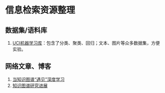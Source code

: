 # 信息检索资源整理


## 数据集/语料库

1. [UCI机器学习库](http://archive.ics.uci.edu/ml/datasets.html)：包含了分类、聚类、回归；文本、图片等众多数据集，方便实验。


## 网络文章、博客

1. [当知识图谱“遇见”深度学习](http://geek.csdn.net/news/detail/195701)
1. [知识图谱研究进展](http://tie.istic.ac.cn/ch/reader/create_pdf.aspx?file_no=201701002&flag=1&journal_id=qbgc&year_id=2017)
